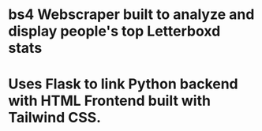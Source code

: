 ﻿# bs4 Webscraper built to analyze and display people's top Letterboxd stats
# Uses Flask to link Python backend with HTML Frontend built with Tailwind CSS.
